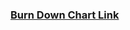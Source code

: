 ### [Burn Down Chart Link](https://docs.google.com/spreadsheets/d/1SLqUhXPjp5z9waSNI2ctwWYGN-1zWMQMus372Ciks_A/edit#gid=2)
